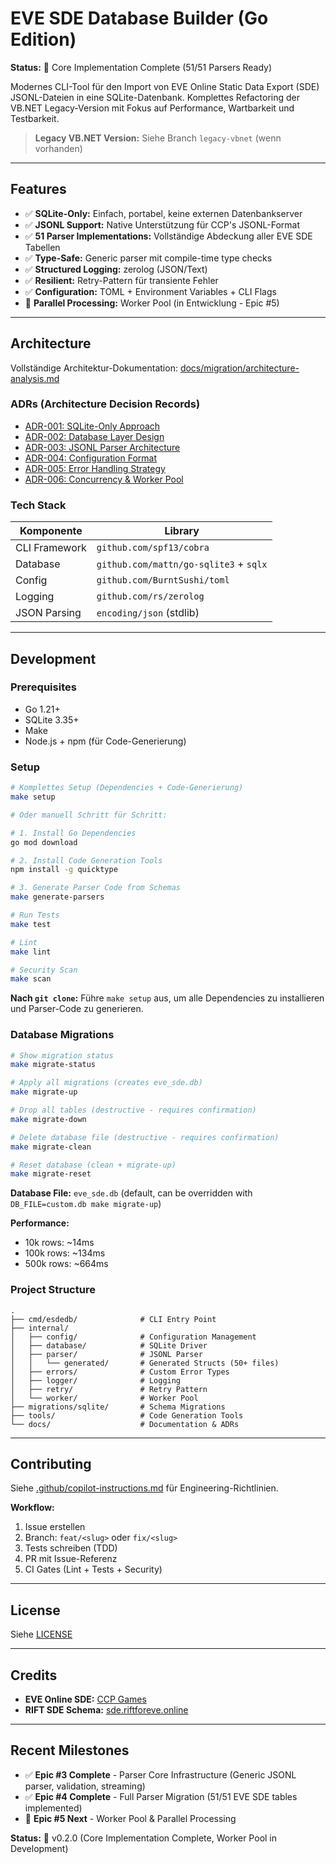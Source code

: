 # EVE SDE Database Builder (Go Edition)

**Status:** 🚀 Core Implementation Complete (51/51 Parsers Ready)

Modernes CLI-Tool für den Import von EVE Online Static Data Export (SDE) JSONL-Dateien in eine SQLite-Datenbank. Komplettes Refactoring der VB.NET Legacy-Version mit Fokus auf Performance, Wartbarkeit und Testbarkeit.

> **Legacy VB.NET Version:** Siehe Branch `legacy-vbnet` (wenn vorhanden)

---

## Features

- ✅ **SQLite-Only:** Einfach, portabel, keine externen Datenbankserver
- ✅ **JSONL Support:** Native Unterstützung für CCP's JSONL-Format
- ✅ **51 Parser Implementations:** Vollständige Abdeckung aller EVE SDE Tabellen
- ✅ **Type-Safe:** Generic parser mit compile-time type checks
- ✅ **Structured Logging:** zerolog (JSON/Text)
- ✅ **Resilient:** Retry-Pattern für transiente Fehler
- ✅ **Configuration:** TOML + Environment Variables + CLI Flags
- 🚧 **Parallel Processing:** Worker Pool (in Entwicklung - Epic #5)

---

## Architecture

Vollständige Architektur-Dokumentation: [docs/migration/architecture-analysis.md](docs/migration/architecture-analysis.md)

### ADRs (Architecture Decision Records)

- [ADR-001: SQLite-Only Approach](docs/adr/ADR-001-sqlite-only-approach.md)
- [ADR-002: Database Layer Design](docs/adr/ADR-002-database-layer-design.md)
- [ADR-003: JSONL Parser Architecture](docs/adr/ADR-003-jsonl-parser-architecture.md)
- [ADR-004: Configuration Format](docs/adr/ADR-004-configuration-format.md)
- [ADR-005: Error Handling Strategy](docs/adr/ADR-005-error-handling-strategy.md)
- [ADR-006: Concurrency & Worker Pool](docs/adr/ADR-006-concurrency-worker-pool.md)

### Tech Stack

| Komponente | Library |
|-----------|---------|
| CLI Framework | `github.com/spf13/cobra` |
| Database | `github.com/mattn/go-sqlite3` + `sqlx` |
| Config | `github.com/BurntSushi/toml` |
| Logging | `github.com/rs/zerolog` |
| JSON Parsing | `encoding/json` (stdlib) |

---

## Development

### Prerequisites

- Go 1.21+
- SQLite 3.35+
- Make
- Node.js + npm (für Code-Generierung)

### Setup

```bash
# Komplettes Setup (Dependencies + Code-Generierung)
make setup

# Oder manuell Schritt für Schritt:

# 1. Install Go Dependencies
go mod download

# 2. Install Code Generation Tools
npm install -g quicktype

# 3. Generate Parser Code from Schemas
make generate-parsers

# Run Tests
make test

# Lint
make lint

# Security Scan
make scan
```

**Nach `git clone`:** Führe `make setup` aus, um alle Dependencies zu installieren und Parser-Code zu generieren.

### Database Migrations

```bash
# Show migration status
make migrate-status

# Apply all migrations (creates eve_sde.db)
make migrate-up

# Drop all tables (destructive - requires confirmation)
make migrate-down

# Delete database file (destructive - requires confirmation)
make migrate-clean

# Reset database (clean + migrate-up)
make migrate-reset
```

**Database File:** `eve_sde.db` (default, can be overridden with `DB_FILE=custom.db make migrate-up`)

**Performance:**
- 10k rows: ~14ms
- 100k rows: ~134ms
- 500k rows: ~664ms

### Project Structure

```
.
├── cmd/esdedb/              # CLI Entry Point
├── internal/
│   ├── config/              # Configuration Management
│   ├── database/            # SQLite Driver
│   ├── parser/              # JSONL Parser
│   │   └── generated/       # Generated Structs (50+ files)
│   ├── errors/              # Custom Error Types
│   ├── logger/              # Logging
│   ├── retry/               # Retry Pattern
│   └── worker/              # Worker Pool
├── migrations/sqlite/       # Schema Migrations
├── tools/                   # Code Generation Tools
└── docs/                    # Documentation & ADRs
```

---

## Contributing

Siehe [.github/copilot-instructions.md](.github/copilot-instructions.md) für Engineering-Richtlinien.

**Workflow:**

1. Issue erstellen
2. Branch: `feat/<slug>` oder `fix/<slug>`
3. Tests schreiben (TDD)
4. PR mit Issue-Referenz
5. CI Gates (Lint + Tests + Security)

---

## License

Siehe [LICENSE](LICENSE)

---

## Credits

- **EVE Online SDE:** [CCP Games](https://developers.eveonline.com/)
- **RIFT SDE Schema:** [sde.riftforeve.online](https://sde.riftforeve.online/)

---

## Recent Milestones

- ✅ **Epic #3 Complete** - Parser Core Infrastructure (Generic JSONL parser, validation, streaming)
- ✅ **Epic #4 Complete** - Full Parser Migration (51/51 EVE SDE tables implemented)
- 🚧 **Epic #5 Next** - Worker Pool & Parallel Processing

**Status:** 🚀 v0.2.0 (Core Implementation Complete, Worker Pool in Development)
